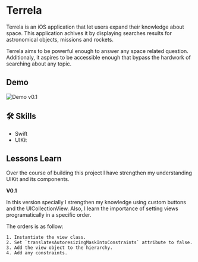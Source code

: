# Terrela

Terrela is an iOS application that let users expand their knowledge about space. This application achives it by displaying searches results for astronomical objects, missions and rockets. 

Terrela aims to be powerful enough to answer any space related question. Additionaly, it aspires to be accessible enough that bypass the hardwork of searching about any topic.


## Demo

![Demo v0.1](https://user-images.githubusercontent.com/69913812/125712133-3c11bd2a-296d-41bc-9280-3507bffc7c76.gif)

  
## 🛠 Skills 
* Swift 
* UIKit
  
## Lessons Learn

Over the course of building this project I have strengthen my understanding UIKit and its components.

**V0.1**

In this version specially I strengthen my knowledge using custom buttons and the UICollectionView. Also, I learn the importance of setting views programatically in a specific order. 

The orders is as follow:

    1. Instantiate the view class.
    2. Set `translatesAutoresizingMaskIntoConstraints` attribute to false.
    3. Add the view object to the hierarchy.
    4. Add any constraints.




